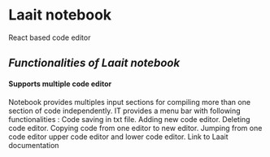 # Laait notebook
React based code editor

## <i> Functionalities of Laait notebook </i>
#### Supports multiple code editor
<e> Notebook provides multiples input sections for compiling more than one section of code independently. </e>
<e> IT provides a menu bar with following functionalities : </e>
<e>     Code saving in txt file. </e>
<e>     Adding new code editor. </e>
<e>     Deleting code editor. </e>
<e>     Copying code from one editor to new editor. </e>
<e>     Jumping from one code editor upper code editor and lower code editor. </e>
<e>     Link to Laait documentation </e>
